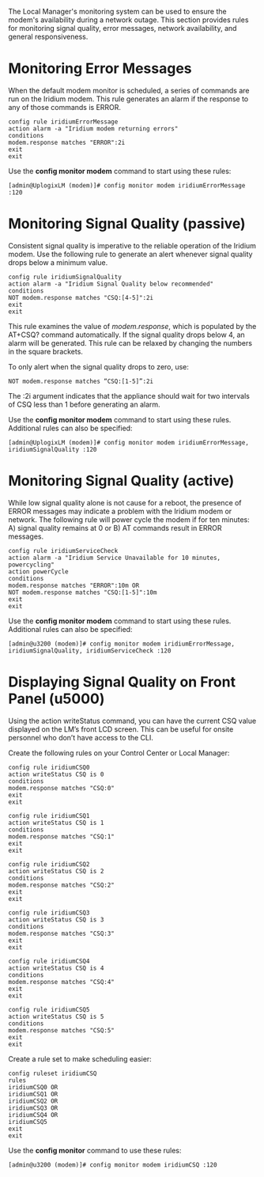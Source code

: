 The Local Manager's monitoring system can be used to ensure the modem's availability during a network outage. This section provides rules for monitoring signal quality, error messages, network availability, and general responsiveness.

# Monitoring Error Messages

When the default modem monitor is scheduled, a series of commands are run on the Iridium modem. This rule generates an alarm if the response to any of those commands is ERROR.

```
config rule iridiumErrorMessage
action alarm -a "Iridium modem returning errors"
conditions
modem.response matches "ERROR":2i
exit
exit
```

Use the **config monitor modem** command to start using these rules:

```
[admin@UplogixLM (modem)]# config monitor modem iridiumErrorMessage :120
```

# Monitoring Signal Quality (passive)

Consistent signal quality is imperative to the reliable operation of the Iridium modem. Use the following rule to generate an alert whenever signal quality drops below a minimum value.

```
config rule iridiumSignalQuality
action alarm -a "Iridium Signal Quality below recommended"
conditions
NOT modem.response matches "CSQ:[4-5]":2i
exit
exit
```

This rule examines the value of *modem.response*, which is populated by the AT+CSQ? command automatically. If the signal quality drops below 4, an alarm will be generated. This rule can be relaxed by changing the numbers in the square brackets.

To only alert when the signal quality drops to zero, use:

```
NOT modem.response matches “CSQ:[1-5]”:2i
```

The :2i argument indicates that the appliance should wait for two intervals of CSQ less than 1 before generating an alarm.

Use the **config monitor modem** command to start using these rules. Additional rules can also be specified:

```
[admin@UplogixLM (modem)]# config monitor modem iridiumErrorMessage, iridiumSignalQuality :120
```

# Monitoring Signal Quality (active)

While low signal quality alone is not cause for a reboot, the presence of ERROR messages may indicate a problem with the Iridium modem or network. The following rule will power cycle the modem if for ten minutes: A) signal quality remains at 0 or B) AT commands result in ERROR messages.

```
config rule iridiumServiceCheck
action alarm -a "Iridium Service Unavailable for 10 minutes, powercycling"
action powerCycle
conditions
modem.response matches "ERROR":10m OR
NOT modem.response matches "CSQ:[1-5]":10m
exit
exit
```

Use the **config monitor modem** command to start using these rules. Additional rules can also be specified:

```
[admin@u3200 (modem)]# config monitor modem iridiumErrorMessage, iridiumSignalQuality, iridiumServiceCheck :120
```

# Displaying Signal Quality on Front Panel (u5000)

Using the action writeStatus command, you can have the current CSQ value displayed on the LM’s front LCD screen. This can be useful for onsite personnel who don’t have access to the CLI.

Create the following rules on your Control Center or Local Manager:

```
config rule iridiumCSQ0
action writeStatus CSQ is 0
conditions
modem.response matches "CSQ:0"
exit
exit

config rule iridiumCSQ1
action writeStatus CSQ is 1
conditions
modem.response matches "CSQ:1"
exit
exit

config rule iridiumCSQ2
action writeStatus CSQ is 2
conditions
modem.response matches "CSQ:2"
exit
exit

config rule iridiumCSQ3
action writeStatus CSQ is 3
conditions
modem.response matches "CSQ:3"
exit
exit

config rule iridiumCSQ4
action writeStatus CSQ is 4
conditions
modem.response matches "CSQ:4"
exit
exit

config rule iridiumCSQ5
action writeStatus CSQ is 5
conditions
modem.response matches "CSQ:5"
exit
exit
```

Create a rule set to make scheduling easier:

```
config ruleset iridiumCSQ
rules
iridiumCSQ0 OR
iridiumCSQ1 OR
iridiumCSQ2 OR
iridiumCSQ3 OR
iridiumCSQ4 OR
iridiumCSQ5
exit
exit
```

Use the **config monitor** command to use these rules:

```
[admin@u3200 (modem)]# config monitor modem iridiumCSQ :120
```